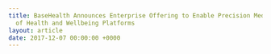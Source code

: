 ```yaml
---
title: BaseHealth Announces Enterprise Offering to Enable Precision Medicine Inside
  of Health and Wellbeing Platforms
layout: article
date: 2017-12-07 00:00:00 +0000
---
```

